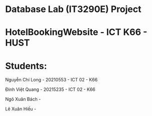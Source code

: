 # Database Lab (IT3290E) Project

# HotelBookingWebsite - ICT K66 - HUST

# Students:

 Nguyễn Chí Long - 20210553 - ICT 02 - K66 <space><space>

 Đinh Việt Quang - 20215235 - ICT 02 - K66 <space><space>

 Ngô Xuân Bách - <space><space>

 Lê Xuân Hiếu - <space><space>
